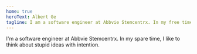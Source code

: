 ```yaml
---
home: true
heroText: Albert Ge
tagline: I am a software engineer at Abbvie Stemcentrx. In my free time, I like to think about stupid ideas with intention.
---
```


I'm a software engineer at Abbvie Stemcentrx. In my spare time, I like to think about stupid ideas with intention.
